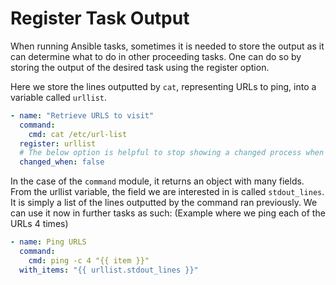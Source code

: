 # Register Task Output

When running Ansible tasks, sometimes it is needed to store the output as it can
determine what to do in other proceeding tasks. One can do so by storing the
output of the desired task using the register option.


Here we store the lines outputted by `cat`, representing URLs to ping, into a
variable called `urllist`.

```yaml
- name: "Retrieve URLS to visit"
  command:
    cmd: cat /etc/url-list
  register: urllist
  # The below option is helpful to stop showing a changed process when running ansible
  changed_when: false
```

In the case of the `command` module, it returns an object with many fields.  From
the urllist variable, the field we are interested in is called `stdout_lines`. It
is simply a list of the lines outputted by the command ran previously. We can use
it now in further tasks as such: (Example where we ping each of the URLs 4 times)

```yaml
- name: Ping URLS
  command:
    cmd: ping -c 4 "{{ item }}"
  with_items: "{{ urllist.stdout_lines }}"
```
